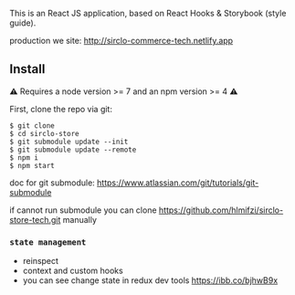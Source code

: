 This is an React JS application, based on React Hooks & Storybook (style guide).

production we site: http://sirclo-commerce-tech.netlify.app

## Install

⚠ Requires a node version >= 7 and an npm version >= 4 ⚠

First, clone the repo via git:

```
$ git clone 
$ cd sirclo-store
$ git submodule update --init
$ git submodule update --remote
$ npm i
$ npm start
```
doc for git submodule:
https://www.atlassian.com/git/tutorials/git-submodule

if cannot run submodule you can clone https://github.com/hlmifzi/sirclo-store-tech.git manually


### `state management`
- reinspect
- context and custom hooks
- you can see change state in redux dev tools 
  https://ibb.co/bjhwB9x
